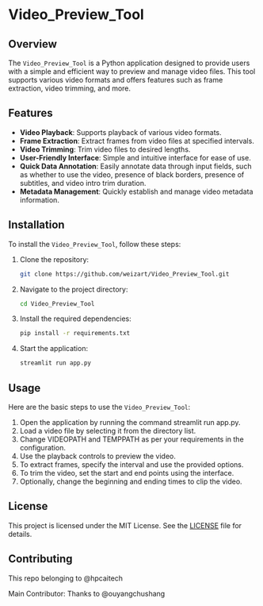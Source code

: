 # Video_Preview_Tool

## Overview
The `Video_Preview_Tool` is a Python application designed to provide users with a simple and efficient way to preview and manage video files. This tool supports various video formats and offers features such as frame extraction, video trimming, and more.

## Features
- **Video Playback**: Supports playback of various video formats.
- **Frame Extraction**: Extract frames from video files at specified intervals.
- **Video Trimming**: Trim video files to desired lengths.
- **User-Friendly Interface**: Simple and intuitive interface for ease of use.
- **Quick Data Annotation**: Easily annotate data through input fields, such as whether to use the video, presence of black borders, presence of subtitles, and video intro trim duration.
- **Metadata Management**: Quickly establish and manage video metadata information.

## Installation
To install the `Video_Preview_Tool`, follow these steps:

1. Clone the repository:
   ```sh
   git clone https://github.com/weizart/Video_Preview_Tool.git
   ```
2. Navigate to the project directory:
   ```sh
   cd Video_Preview_Tool
   ```
3. Install the required dependencies:
   ```sh
   pip install -r requirements.txt
   ```
4. Start the application:
   ```sh
   streamlit run app.py
   ```

## Usage
Here are the basic steps to use the `Video_Preview_Tool`:

1. Open the application by running the command streamlit run app.py.
2. Load a video file by selecting it from the directory list.
3. Change VIDEOPATH and TEMPPATH as per your requirements in the configuration.
4. Use the playback controls to preview the video.
5. To extract frames, specify the interval and use the provided options.
6. To trim the video, set the start and end points using the interface.
7. Optionally, change the beginning and ending times to clip the video.

## License
This project is licensed under the MIT License. See the [LICENSE](LICENSE) file for details.

## Contributing
This repo belonging to @hpcaitech

Main Contributor: Thanks to @ouyangchushang
